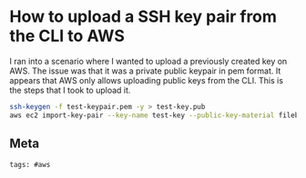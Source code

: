 # How to upload a SSH key pair from the CLI to AWS

I ran into a scenario where I wanted to upload a previously created key on AWS.
The issue was that it was a private public keypair in pem format. It appears
that AWS only allows uploading public keys from the CLI. This is the steps that
I took to upload it.

```bash
ssh-keygen -f test-keypair.pem -y > test-key.pub
aws ec2 import-key-pair --key-name test-key --public-key-material fileb://test-key.pub
```

## Meta

    tags: #aws
